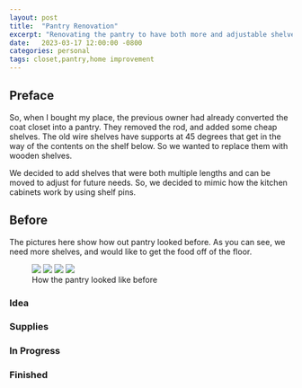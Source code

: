 ```yaml
---
layout: post
title:  "Pantry Renovation"
excerpt: "Renovating the pantry to have both more and adjustable shelves."
date:   2023-03-17 12:00:00 -0800
categories: personal
tags: closet,pantry,home improvement
---
```


## Preface

So, when I bought my place, the previous owner had already converted the coat closet into a pantry.
They removed the rod, and added some cheap shelves. 
The old wire shelves have supports at 45 degrees that get in the way of the contents on the shelf below. 
So we wanted to replace them with wooden shelves. 

We decided to add shelves that were both multiple lengths and can be moved to adjust for future needs. 
So, we decided to mimic how the kitchen cabinets work by using shelf pins. 

## Before

The pictures here show how out pantry looked before. 
As you can see, we need more shelves, and would like to get the food off of the floor. 

<figure class="forth">
	<img src="/assets/images/posts/IMG_0668.jpeg">
	<img src="/assets/images/posts/IMG_0670.jpeg">
	<img src="/assets/images/posts/IMG_0671.jpeg">
	<img src="/assets/images/posts/IMG_0672.jpeg">
	<figcaption>How the pantry looked like before</figcaption>
</figure>

### Idea

### Supplies

### In Progress

### Finished